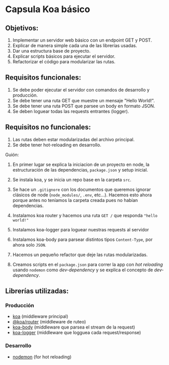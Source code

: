 # Capsula Koa básico

## Objetivos:
1. Implementar un servidor web básico con un endpoint GET y POST.
2. Explicar de manera simple cada una de las librerías usadas.
3. Dar una estructura base de proyecto.
4. Explicar scripts básicos para ejecutar el servidor.
5. Refactorizar el código para modularizar las rutas.

## Requisitos funcionales:
1. Se debe poder ejecutar el servidor con comandos de desarrollo y producción.
2. Se debe tener una ruta GET que muestre un mensaje "Hello World!".
3. Se debe tener una ruta POST que parsee un body en formato JSON.
4. Se deben loguear todas las requests entrantes (logger).


## Requisitos no funcionales:
1. Las rutas deben estar modularizadas del archivo principal.
2. Se debe tener hot-reloading en desarrollo.


Guión:
1. En primer lugar se explica la iniciacion de un proyecto en node, la estructuración de las dependencias, `package.json` y setup inicial.

2. Se instala koa, y se inicia un repo base en la carpeta `src`.

3. Se hace un `.gitignore` con los documentos que queremos ignorar clásicos de node (`node_modules/`, `.env`, etc...). Hacemos esto ahora porque antes no teníamos la carpeta creada pues no habían dependencias.

4. Instalamos koa router y hacemos una ruta `GET /` que responda `"hello world!"`

5. Instalamos koa-logger para loguear nuestras requests al servidor

6. Instalamos koa-body para parsear distintos tipos `Content-Type`, por ahora solo `JSON`.

7. Hacemos un pequeño refactor que deje las rutas modularizadas.

8. Creamos scripts en el `package.json` para correr la app con *hot reloading* usando `nodemon` como *dev-dependency* y se explica el concepto de *dev-dependency*.


## Librerías utilizadas:

### Producción
- [koa](https://github.com/koajs/koa) (middleware principal)
- [@koa/router](https://github.com/koajs/router) (middleware de ruteo)
- [koa-body](https://github.com/koajs/koa-body) (middleware que parsea el stream de la request)
- [koa-logger](https://github.com/koajs/logger) (middleware que logguea cada request/response)

### Desarrollo
- [nodemon](https://github.com/remy/nodemon) (for hot reloading)
